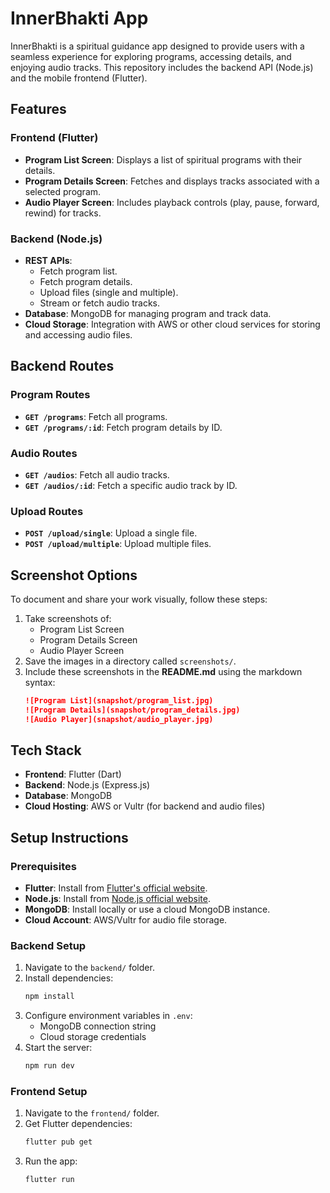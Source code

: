 # InnerBhakti App

InnerBhakti is a spiritual guidance app designed to provide users with a seamless experience for exploring programs, accessing details, and enjoying audio tracks. This repository includes the backend API (Node.js) and the mobile frontend (Flutter).

## Features

### Frontend (Flutter)
- **Program List Screen**: Displays a list of spiritual programs with their details.
- **Program Details Screen**: Fetches and displays tracks associated with a selected program.
- **Audio Player Screen**: Includes playback controls (play, pause, forward, rewind) for tracks.

### Backend (Node.js)
- **REST APIs**: 
  - Fetch program list.
  - Fetch program details.
  - Upload files (single and multiple).
  - Stream or fetch audio tracks.
- **Database**: MongoDB for managing program and track data.
- **Cloud Storage**: Integration with AWS or other cloud services for storing and accessing audio files.

## Backend Routes

### Program Routes
- **`GET /programs`**: Fetch all programs.
- **`GET /programs/:id`**: Fetch program details by ID.

### Audio Routes
- **`GET /audios`**: Fetch all audio tracks.
- **`GET /audios/:id`**: Fetch a specific audio track by ID.

### Upload Routes
- **`POST /upload/single`**: Upload a single file.
- **`POST /upload/multiple`**: Upload multiple files.

## Screenshot Options
To document and share your work visually, follow these steps:
1. Take screenshots of:
   - Program List Screen
   - Program Details Screen
   - Audio Player Screen
2. Save the images in a directory called `screenshots/`.
3. Include these screenshots in the **README.md** using the markdown syntax:
   ```markdown
   ![Program List](snapshot/program_list.jpg)
   ![Program Details](snapshot/program_details.jpg)
   ![Audio Player](snapshot/audio_player.jpg)
   ```

## Tech Stack
- **Frontend**: Flutter (Dart)
- **Backend**: Node.js (Express.js)
- **Database**: MongoDB
- **Cloud Hosting**: AWS or Vultr (for backend and audio files)

## Setup Instructions

### Prerequisites
- **Flutter**: Install from [Flutter's official website](https://flutter.dev).
- **Node.js**: Install from [Node.js official website](https://nodejs.org).
- **MongoDB**: Install locally or use a cloud MongoDB instance.
- **Cloud Account**: AWS/Vultr for audio file storage.

### Backend Setup
1. Navigate to the `backend/` folder.
2. Install dependencies:
   ```bash
   npm install
   ```
3. Configure environment variables in `.env`:
   - MongoDB connection string
   - Cloud storage credentials
4. Start the server:
   ```bash
   npm run dev
   ```

### Frontend Setup
1. Navigate to the `frontend/` folder.
2. Get Flutter dependencies:
   ```bash
   flutter pub get
   ```
3. Run the app:
   ```bash
   flutter run
   ```
